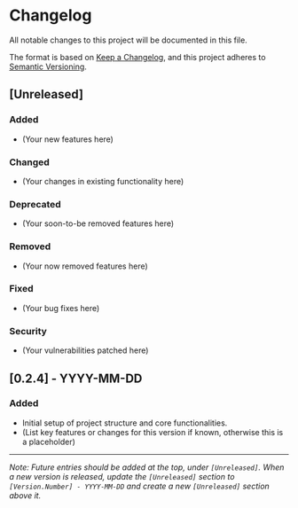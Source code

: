 # Changelog

All notable changes to this project will be documented in this file.

The format is based on [Keep a Changelog](https://keepachangelog.com/en/1.0.0/),
and this project adheres to [Semantic Versioning](https://semver.org/spec/v2.0.0.html).

## [Unreleased]

### Added
- (Your new features here)

### Changed
- (Your changes in existing functionality here)

### Deprecated
- (Your soon-to-be removed features here)

### Removed
- (Your now removed features here)

### Fixed
- (Your bug fixes here)

### Security
- (Your vulnerabilities patched here)

## [0.2.4] - YYYY-MM-DD
### Added
- Initial setup of project structure and core functionalities.
- (List key features or changes for this version if known, otherwise this is a placeholder)

---

*Note: Future entries should be added at the top, under `[Unreleased]`.*
*When a new version is released, update the `[Unreleased]` section to `[Version.Number] - YYYY-MM-DD` and create a new `[Unreleased]` section above it.*
